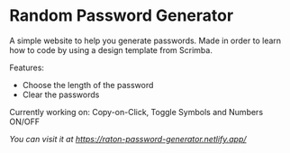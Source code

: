 # Random Password Generator
A simple website to help you generate passwords. Made in order to learn how to code by using a design template from Scrimba.

Features:
- Choose the length of the password
- Clear the passwords

Currently working on: Copy-on-Click, Toggle Symbols and Numbers ON/OFF 

*You can visit it at https://raton-password-generator.netlify.app/*
